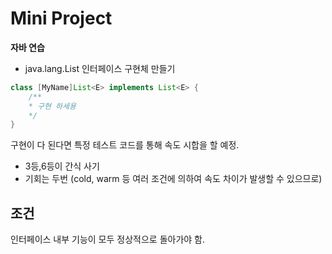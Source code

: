 # Mini Project

**자바 연습**

- java.lang.List 인터페이스 구현체 만들기


```java
class [MyName]List<E> implements List<E> {
    /**
    * 구현 하세용
    */
}
```

구현이 다 된다면 특정 테스트 코드를 통해 속도 시합을 할 예정.

- 3등,6등이 간식 사기
- 기회는 두번 (cold, warm 등 여러 조건에 의하여 속도 차이가 발생할 수 있으므로)

## 조건

인터페이스 내부 기능이 모두 정상적으로 돌아가야 함.